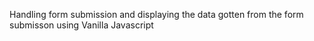 Handling form submission and displaying the data gotten from the form submisson using Vanilla Javascript
